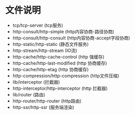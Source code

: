 # 文件说明

- tcp/tcp-server (tcp服务)
- http-consult/http-simple (http内容协商-路径协商)
- http-consult/http-consult (http内容协商-accept字段协商)
- http-static/http-static (静态文件服务)
- http-stream/http-stream (IO流)
- http-cache/http-cache-control (http 强缓存)
- http-cache/http-last-modified (http 协商缓存)
- http-cache/http-etag (http 协商缓存)
- http-compression/http-compression (http文件压缩)
- lib/interceptor (拦截器)
- http-interceptor/http-interceptor (http 拦截器)
- lib/router (路由)
- http-router/http-router (http路由)
- http-ssr/http-ssr (服务端渲染)
